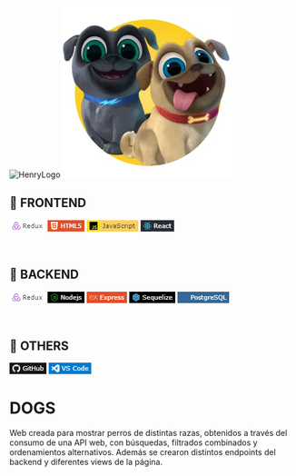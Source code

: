 ![HenryLogo](https://d31uz8lwfmyn8g.cloudfront.net/Assets/logo-henry-white-lg.png)
![Alt text](./Cliente/src/Assets/Img/image.png)
<br />

## **📌 FRONTEND**
![Alt text](./Cliente/src/Assets/Img/image-1.png)
![Alt text](./Cliente/src/Assets/Img/image-2.png)
![Alt text](./Cliente/src/Assets/Img/image-3.png)
![Alt text](./Cliente/src/Assets/Img/image-4.png)

<br />

## **📌 BACKEND**
![Alt text](./Cliente/src/Assets/Img/image-5.png)
![Alt text](./Cliente/src/Assets/Img/image-6.png)
![Alt text](./Cliente/src/Assets/Img/image-7.png)
![Alt text](./Cliente/src/Assets/Img/image-8.png)
![Alt text](./Cliente/src/Assets/Img/image-9.png)

<br />

## **📌 OTHERS**
![Alt text](./Cliente/src/Assets/Img/image-10.png)
![Alt text](./Cliente/src/Assets/Img/image-11.png)

# **DOGS** 

Web creada para mostrar perros de distintas razas, obtenidos a través del consumo de una API web, con búsquedas, filtrados combinados y ordenamientos alternativos. Además se crearon distintos endpoints del backend y diferentes views de la página.



